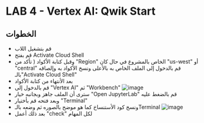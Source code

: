 # LAB 4 - Vertex AI: Qwik Start 


## الخطوات
- قم بتشغيل اللاب
- قم بفتح Activate Cloud Shell
- وقبل كتابة الأكواد ( تأكد من "Region" الخاص بالمشروع في حال كان "us-west" أو "central" قم بالدخول إلى الملف الخاص به بالأعلى ونسخ الأكواد به وإلصاقه بالـ"Activate Cloud Shell"
- بعد الأنتهاء من كتابة الأكواد
- قم بالدخول إلى "Vertex AI" ثم "Workbench"
 ![image](https://user-images.githubusercontent.com/95444663/191585039-4573564f-6925-471a-8568-42b6f01c344e.png)
- سترى أن الملف جاهز وبجانبه خيار "Open JupyterLab" قم بالضغط عليه
- وبعد فتحه قم بأختيار "Terminal"
- ونسخ كود الأستنساخ كما هو موضح بالصوره ثم وضعه بالـTerminal
![image](https://user-images.githubusercontent.com/95444663/191584979-41f41949-9fec-4685-af21-356131e1d78a.png)
- بعد ذلك أعمل "check" لكل المهام
